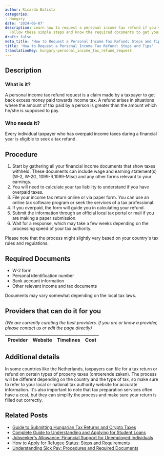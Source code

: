 ```yaml
---
author: Ricardo Batista
categories:
- Hungary
date: '2024-06-07'
description: Learn how to request a personal income tax refund if you've overpaid.
  Follow these simple steps and know the required documents to get your refund quickly.
draft: false
meta_title: 'How to Request a Personal Income Tax Refund: Steps and Tips'
title: 'How to Request a Personal Income Tax Refund: Steps and Tips'
translationKey: hungary-personal_income_tax_refund_request
---
```


## Description
### What is it?
A personal income tax refund request is a claim made by a taxpayer to get back excess money paid towards income tax. A refund arises in situations where the amount of tax paid by a person is greater than the amount which he/she is supposed to pay.

### Who needs it?
Every individual taxpayer who has overpaid income taxes during a financial year is eligible to seek a tax refund.

## Procedure
1. Start by gathering all your financial income documents that show taxes withheld. These documents can include wage and earning statement(s) (W-2, W-2G, 1099-R,1099-Misc) and any other forms relevant to your earnings.
2. You will need to calculate your tax liability to understand if you have overpaid taxes.
3. File your income tax return online or via paper form. You can use an online tax software program or seek the services of a tax professional.
4. If you overpaid, the form will guide you in calculating your refund.
5. Submit the information through an official local tax portal or mail if you are making a paper submission.
6. Wait for a response, which may take a few weeks depending on the processing speed of your tax authority.

Please note that the process might slightly vary based on your country's tax rules and regulations.

## Required Documents
- W-2 form
- Personal identification number
- Bank account information
- Other relevant income and tax documents

Documents may vary somewhat depending on the local tax laws.

## Providers that can do it for you

_(We are currently curating the best providers. If you are or know a provider, please contact us or edit the page directly)_

| Provider        |     Website     |     Timelines    |       Cost      |
| :-------------: | :-------------: |  :-------------: | :-------------: |

## Additional details
In some countries like the Netherlands, taxpayers can file for a tax return or refund on certain types of property taxes (onroerende zaken). The process will be different depending on the country and the type of tax, so make sure to refer to your local or national tax authority website for accurate information. It's also important to note that tax preparation services often have a cost, but they can simplify the process and make sure your return is filled out correctly.


## Related Posts

- [Guide to Submitting Hungarian Tax Returns and Crypto Taxes](https://tramitit.com/guides/hungary/tax_return_submission/)
- [Complete Guide to Understanding and Applying for Student Loans](https://tramitit.com/guides/hungary/student_loan_application/)
- [Jobseeker's Allowance: Financial Support for Unemployed Individuals](https://tramitit.com/guides/hungary/jobseekers_allowance_application/)
- [How to Apply for Refugee Status: Steps and Requirements](https://tramitit.com/guides/hungary/request_for_refugee_status/)
- [Understanding Sick Pay: Procedures and Required Documents](https://tramitit.com/guides/hungary/sick_pay_application/)